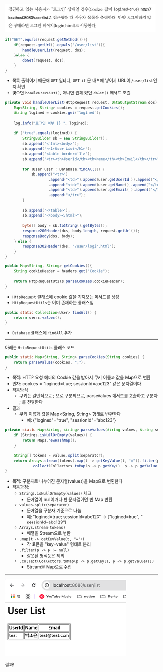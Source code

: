 ![img_6.png](img_6.png)
```java
if("GET".equals(request.getMethod())){
    if(request.getUrl().equals("/user/list")){
        handleUserList(request, dos);
    }else {
        doGet(request, dos);
    }
}
```
- 목록 출력이기 때문에 `GET` 일테니, `GET if` 문 내부에 넣어서 URL이 `/user/list`인지 확인
- 맞으면 `handleUserList()`, 아니면 원래 있던 `doGet()` 메서드 호출

```java
private void handleUserList(HttpRequest request, DataOutputStream dos) throws IOException {
    Map<String, String> cookies = request.getCookies();
    String logined = cookies.get("logined");

    log.info("로그인 여부 {} ", logined);

    if ("true".equals(logined)) {
        StringBuilder sb = new StringBuilder();
        sb.append("<html><body>");
        sb.append("<h1>User List</h1>");
        sb.append("<table border='1'>");
        sb.append("<tr><th>UserId</th><th>Name</th><th>Email</th></tr>");

        for (User user : Database.findAll()) {
            sb.append("<tr>")
                    .append("<td>").append(user.getUserId()).append("</td>")
                    .append("<td>").append(user.getName()).append("</td>")
                    .append("<td>").append(user.getEmail()).append("</td>")
                    .append("</tr>");
        }

        sb.append("</table>");
        sb.append("</body></html>");

        byte[] body = sb.toString().getBytes();
        response200Header(dos, body.length, request.getUrl());
        responseBody(dos, body);
    } else {
        response302Header(dos, "/user/login.html");
    }
}
```

```java
public Map<String, String> getCookies(){
    String cookieHeader = headers.get("Cookie");

    return HttpRequestUtils.parseCookies(cookieHeader);
}
```
- `HttpRequest` 클래스에 cookie 값을 가져오는 메서드를 생성
- `HttpRequestUtils`는 이미 존재하는 클래스임

```java
public static Collection<User> findAll() {
    return users.values();
}
```
- `Database` 클래스에 `findAll` 추가

---

아래는 `HttpRequestUtils` 클래스 코드

```java
public static Map<String, String> parseCookies(String cookies) {
    return parseValues(cookies, ";");
}
```
- 목적: HTTP 요청 헤더의 Cookie 값을 받아서 쿠키 이름과 값을 Map으로 변환
- 인자: cookies = "logined=true; sessionId=abc123" 같은 문자열이다
- 작동방식
  - 쿠키는 일반적으로 ; 으로 구분되므로, parseValues 메서드를 호출하고 구분자 ; 를 전달한다
- 결과
  - 쿠키 이름과 값을 Map<String, String> 형태로 반환한다
    - 예: {"logined"="true", "sessionId"="abc123"}

```java
private static Map<String, String> parseValues(String values, String separator) {
    if (Strings.isNullOrEmpty(values)) {
        return Maps.newHashMap();
    }

    String[] tokens = values.split(separator);
    return Arrays.stream(tokens).map(t -> getKeyValue(t, "=")).filter(p -> p != null)
            .collect(Collectors.toMap(p -> p.getKey(), p -> p.getValue()));
}
```
- 목적: 구분자로 나누어진 문자열(values)을 Map으로 변환한다
- 작동과정:
  - `Strings.isNullOrEmpty(values)` 체크
    - 문자열이 null이거나 빈 문자열이면 빈 Map 반환
  - `values.split(separator)`
    - 문자열을 구분자 기준으로 나눔
    - 예: "logined=true; sessionId=abc123" -> ["logined=true", " sessionId=abc123"]
  - `Arrays.stream(tokens)`
    - 배열을 Stream으로 변환
  - `.map(t -> getKeyValue(t, "="))`
    - 각 토큰을 "key=value" 형태로 분리
  - `.filter(p -> p != null)`
    - 잘못된 형식등은 제외
  - `.collect(Collectors.toMap(p -> p.getKey(), p -> p.getValue()))`
    - Stream을 Map으로 수집
    
---

![img_7.png](img_7.png)

결과!